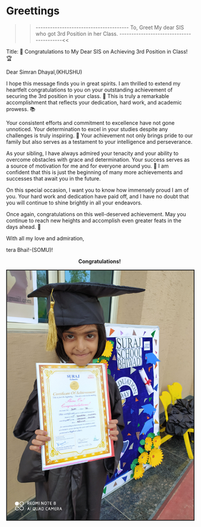 # Greettings
>>--------------------------------------- To, Greet My dear SIS who got 3rd Position in her Class. -----------------------------------------<<


Title: 🎉 Congratulations to My Dear SIS on Achieving 3rd Position in Class! 🏆

Dear Simran Dhayal,(KHUSHU)

I hope this message finds you in great spirits. I am thrilled to extend my heartfelt congratulations to you on your outstanding achievement of securing the 3rd position in your class. 🥳 This is truly a remarkable accomplishment that reflects your dedication, hard work, and academic prowess. 📚

Your consistent efforts and commitment to excellence have not gone unnoticed. Your determination to excel in your studies despite any challenges is truly inspiring. 💪 Your achievement not only brings pride to our family but also serves as a testament to your intelligence and perseverance.

As your sibling, I have always admired your tenacity and your ability to overcome obstacles with grace and determination. Your success serves as a source of motivation for me and for everyone around you. 💫 I am confident that this is just the beginning of many more achievements and successes that await you in the future.

On this special occasion, I want you to know how immensely proud I am of you. Your hard work and dedication have paid off, and I have no doubt that you will continue to shine brightly in all your endeavors.

Once again, congratulations on this well-deserved achievement. May you continue to reach new heights and accomplish even greater feats in the days ahead. 🌟

With all my love and admiration,

tera Bhai!-(SOMU)!

<p><b><center> Congratulations! </b></p>
<center><img src="sis1.jpg" alt="this is the 1st image" border="2"></center>
